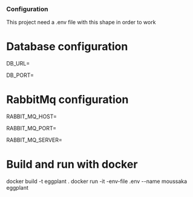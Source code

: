 ### Configuration

This project need a .env file with this shape in order to work

# Database configuration
DB_URL=

DB_PORT=

# RabbitMq configuration
RABBIT_MQ_HOST=

RABBIT_MQ_PORT=

RABBIT_MQ_SERVER=

# Build and run with docker
docker build -t eggplant .
docker run -it -env-file .env --name moussaka eggplant


